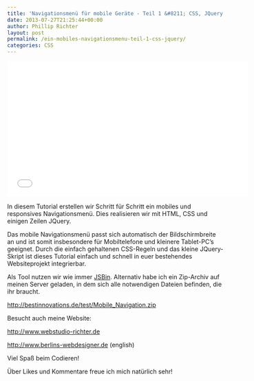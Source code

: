 ```yaml
---
title: 'Navigationsmenü für mobile Geräte - Teil 1 &#8211; CSS, JQuery'
date: 2013-07-27T21:25:44+00:00
author: Phillip Richter
layout: post
permalink: /ein-mobiles-navigationsmenu-teil-1-css-jquery/
categories: CSS
---
```

<iframe src="//www.youtube.com/embed/nwDI2VslvHk" height="315" width="560" allowfullscreen="" frameborder="0"></iframe>

In diesem Tutorial erstellen wir Schritt für Schritt ein mobiles und responsives Navigationsmenü. Dies realisieren wir mit HTML, CSS und einigen Zeilen JQuery.

Das mobile Navigationsmenü passt sich automatisch der Bildschirmbreite an und ist somit insbesondere für Mobiltelefone und kleinere Tablet-PC&#8217;s geeignet. Durch die einfach gehaltenen CSS-Regeln und das kleine JQuery-Skript ist dieses Tutorial einfach und schnell in euer bestehendes Websiteprojekt integrierbar.

Als Tool nutzen wir wie immer <a title="JSBin" href="http://www.jsbin.com/" target="_blank">JSBin</a>. Alternativ habe ich ein Zip-Archiv auf meinen Server geladen, in dem sich alle notwendigen Dateien befinden, die ihr braucht.

<a title="Mobiles Navigationsmenü" href="http://bestinnovations.de/test/Mobile_Navigation.zip" target="_blank">http://bestinnovations.de/test/Mobile_Navigation.zip</a>

Besucht auch meine Website:

<a title="web.studio Richter.de" href="http://www.webstudio-richter.de" target="_blank">http://www.webstudio-richter.de</a>
  
<a title="webstudio Richter" href="http://www.berlins-webdesigner.de (english)" target="_blank">http://www.berlins-webdesigner.de </a>(english)

Viel Spaß beim Codieren!

Über Likes und Kommentare freue ich mich natürlich sehr!
